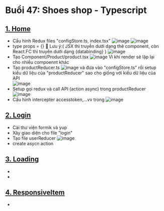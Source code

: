 # Buổi 47: Shoes shop - Typescript
## [1. Home]()
+ Cấu hình Redux files "configStore.ts, index.tsx"      ![image](https://github.com/ductandev/ShoeShop_Typescript/assets/42485856/42f55264-7105-46cb-b5f4-8598d910aa63) ![image](https://github.com/ductandev/ShoeShop_Typescript/assets/42485856/fdeb5c2d-5fe2-48f9-a5b3-8b55061d702c)
+ type props = {}  🌟 Lưu ý:( JSX thì truyền dưới dạng thẻ component, còn React.FC thì truyền dưới dạng {databinding} )
![image](https://github.com/ductandev/ShoeShop_Typescript/assets/42485856/959561c9-10da-432c-923d-c96ac4f7a8a6)
+ Tạo Component/Product/product.tsx ![image](https://github.com/ductandev/ShoeShop_Typescript/assets/42485856/15a8b5f6-9ee2-4329-8d27-8bad434ac7f7) Vì khi render sẽ lặp lại cho nhiều compoennt khác
+ Tạo productReducer.ts ![image](https://github.com/ductandev/ShoeShop_Typescript/assets/42485856/c2aa4c29-3bd9-4fc7-b43e-f84f8f2331e4) và đưa vào "configStore.ts" rồi setup kiểu dữ liệu của "productReducer" sao cho giống với kiểu dữ liệu của API <br>
![image](https://github.com/ductandev/ShoeShop_Typescript/assets/42485856/916344ff-a777-4d56-9f85-6b5f64f4d717)
+ Setup gọi redux và call API (action async) trong productReducer <br> ![image](https://github.com/ductandev/ShoeShop_Typescript/assets/42485856/42ee228f-3d86-4be9-825a-3ca6d165f29f)
+ Cấu hình intercepter accesstoken,...vv trong ![image](https://github.com/ductandev/ShoeShop_Typescript/assets/42485856/d3689154-365f-44e5-b353-f05fe86d8d0e)

## [2. Login]()
+ Cài thư viện formik và yup
+ Xây giao diện cho file "login"
+ Tạo file userReducer ![image](https://github.com/ductandev/ShoeShop_Typescript/assets/42485856/9f81a8c7-448e-42bf-8aa5-8d81041948f8)
+ create asycn action

## [3. Loading]()
+ 
+  

## [4. ResponsiveItem]()
+ 

